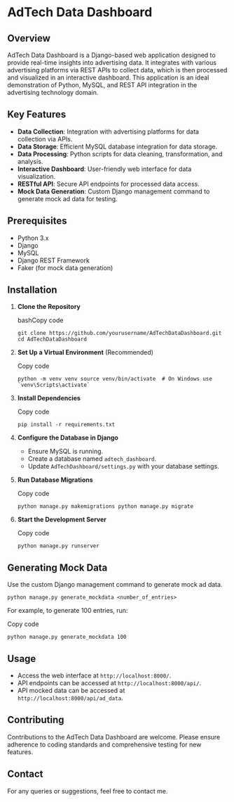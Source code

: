 # AdTech Data Dashboard

## Overview

AdTech Data Dashboard is a Django-based web application designed to provide real-time insights into advertising data. It integrates with various advertising platforms via REST APIs to collect data, which is then processed and visualized in an interactive dashboard. This application is an ideal demonstration of Python, MySQL, and REST API integration in the advertising technology domain.

## Key Features

- **Data Collection**: Integration with advertising platforms for data collection via APIs.
- **Data Storage**: Efficient MySQL database integration for data storage.
- **Data Processing**: Python scripts for data cleaning, transformation, and analysis.
- **Interactive Dashboard**: User-friendly web interface for data visualization.
- **RESTful API**: Secure API endpoints for processed data access.
- **Mock Data Generation**: Custom Django management command to generate mock ad data for testing.

## Prerequisites

- Python 3.x
- Django
- MySQL
- Django REST Framework
- Faker (for mock data generation)

## Installation

1. **Clone the Repository**
    
    bashCopy code
    
    `git clone https://github.com/yourusername/AdTechDataDashboard.git cd AdTechDataDashboard`
    
2. **Set Up a Virtual Environment** (Recommended)
    
    Copy code
    
    `` python -m venv venv source venv/bin/activate  # On Windows use `venv\Scripts\activate` ``
    
3. **Install Dependencies**
    
    Copy code
    
    `pip install -r requirements.txt`
    
4. **Configure the Database in Django**
    
    - Ensure MySQL is running.
    - Create a database named `adtech_dashboard`.
    - Update `AdTechDashboard/settings.py` with your database settings.
5. **Run Database Migrations**
    
    Copy code
    
    `python manage.py makemigrations python manage.py migrate`
    
6. **Start the Development Server**
    
    Copy code
    
    `python manage.py runserver`
    

## Generating Mock Data

Use the custom Django management command to generate mock ad data.


`python manage.py generate_mockdata <number_of_entries>`

For example, to generate 100 entries, run:

Copy code

`python manage.py generate_mockdata 100`

## Usage

- Access the web interface at `http://localhost:8000/`.
- API endpoints can be accessed at `http://localhost:8000/api/`.
- API mocked data can be accessed at `http://localhost:8000/api/ad_data`.

## Contributing

Contributions to the AdTech Data Dashboard are welcome. Please ensure adherence to coding standards and comprehensive testing for new features.

## Contact

For any queries or suggestions, feel free to contact me.
